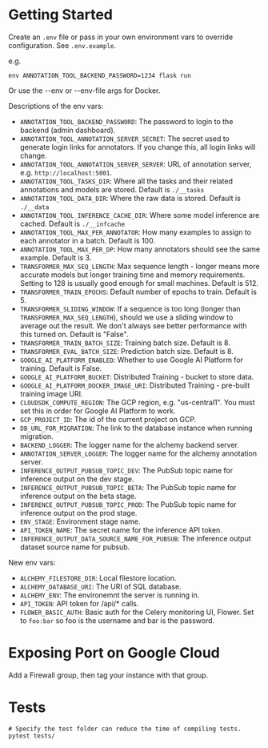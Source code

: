 # Getting Started

Create an `.env` file or pass in your own environment vars to override configuration. See `.env.example`.

e.g.

```
env ANNOTATION_TOOL_BACKEND_PASSWORD=1234 flask run
```

Or use the --env or --env-file args for Docker.

Descriptions of the env vars:

- `ANNOTATION_TOOL_BACKEND_PASSWORD`: The password to login to the backend (admin dashboard).
- `ANNOTATION_TOOL_ANNOTATION_SERVER_SECRET`: The secret used to generate login links for annotators. If you change this, all login links will change.
- `ANNOTATION_TOOL_ANNOTATION_SERVER_SERVER`: URL of annotation server, e.g. `http://localhost:5001`.
- `ANNOTATION_TOOL_TASKS_DIR`: Where all the tasks and their related annotations and models are stored. Default is `./__tasks`
- `ANNOTATION_TOOL_DATA_DIR`: Where the raw data is stored. Default is `./__data`
- `ANNOTATION_TOOL_INFERENCE_CACHE_DIR`: Where some model inference are cached. Default is `./__infcache`
- `ANNOTATION_TOOL_MAX_PER_ANNOTATOR`: How many examples to assign to each annotator in a batch. Default is 100.
- `ANNOTATION_TOOL_MAX_PER_DP`: How many annotators should see the same example. Default is 3.
- `TRANSFORMER_MAX_SEQ_LENGTH`: Max sequence length - longer means more accurate models but longer training time and memory requirements. Setting to 128 is usually good enough for small machines. Default is 512.
- `TRANSFORMER_TRAIN_EPOCHS`: Default number of epochs to train. Default is 5.
- `TRANSFORMER_SLIDING_WINDOW`: If a sequence is too long (longer than `TRANSFORMER_MAX_SEQ_LENGTH`), should we use a sliding window to average out the result. We don't always see better performance with this turned on. Default is "False".
- `TRANSFORMER_TRAIN_BATCH_SIZE`: Training batch size. Default is 8.
- `TRANSFORMER_EVAL_BATCH_SIZE`: Prediction batch size. Default is 8.
- `GOOGLE_AI_PLATFORM_ENABLED`: Whether to use Google AI Platform for training. Default is False.
- `GOOGLE_AI_PLATFORM_BUCKET`: Distributed Training - bucket to store data.
- `GOOGLE_AI_PLATFORM_DOCKER_IMAGE_URI`: Distributed Training - pre-built training image URI.
- `CLOUDSDK_COMPUTE_REGION`: The GCP region, e.g. "us-central1". You must set this in order for Google AI Platform to work.
- `GCP_PROJECT_ID`: The id of the current project on GCP.
- `DB_URL_FOR_MIGRATION`: The link to the database instance when running migration.
- `BACKEND_LOGGER`: The logger name for the alchemy backend server.
- `ANNOTATION_SERVER_LOGGER`: The logger name for the alchemy annotation server.
- `INFERENCE_OUTPUT_PUBSUB_TOPIC_DEV`: The PubSub topic name for inference output on the dev stage.
- `INFERENCE_OUTPUT_PUBSUB_TOPIC_BETA`: The PubSub topic name for inference output on the beta stage.
- `INFERENCE_OUTPUT_PUBSUB_TOPIC_PROD`: The PubSub topic name for inference output on the prod stage.
- `ENV_STAGE`: Environment stage name.
- `API_TOKEN_NAME`: The secret name for the inference API token.
- `INFERENCE_OUTPUT_DATA_SOURCE_NAME_FOR_PUBSUB`: The inference output dataset source name for pubsub.

New env vars:

- `ALCHEMY_FILESTORE_DIR`: Local filestore location.
- `ALCHEMY_DATABASE_URI`: The URI of SQL database.
- `ALCHEMY_ENV`: The environemnt the server is running in.
- `API_TOKEN`: API token for /api/* calls.
- `FLOWER_BASIC_AUTH`: Basic auth for the Celery monitoring UI, Flower. Set to `foo:bar` so foo is the username and bar is the password.

# Exposing Port on Google Cloud

Add a Firewall group, then tag your instance with that group.

# Tests

```
# Specify the test folder can reduce the time of compiling tests.
pytest tests/
```
